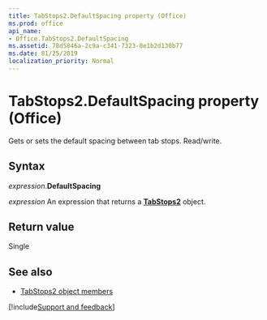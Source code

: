 ```yaml
---
title: TabStops2.DefaultSpacing property (Office)
ms.prod: office
api_name:
- Office.TabStops2.DefaultSpacing
ms.assetid: 78d5846a-2c9a-c341-7323-0e1b2d130b77
ms.date: 01/25/2019
localization_priority: Normal
---
```



# TabStops2.DefaultSpacing property (Office)

Gets or sets the default spacing between tab stops. Read/write.


## Syntax

_expression_.**DefaultSpacing**

_expression_ An expression that returns a **[TabStops2](Office.TabStops2.md)** object.


## Return value

Single


## See also

- [TabStops2 object members](overview/Library-Reference/tabstops2-members-office.md)



[!include[Support and feedback](~/includes/feedback-boilerplate.md)]